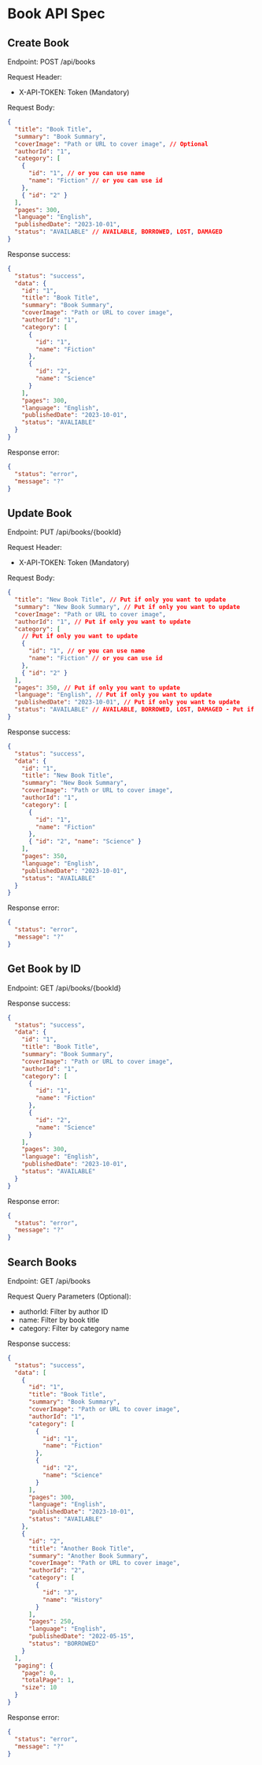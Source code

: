 # Book API Spec

## Create Book

Endpoint: POST /api/books

Request Header:

- X-API-TOKEN: Token (Mandatory)

Request Body:

```json
{
  "title": "Book Title",
  "summary": "Book Summary",
  "coverImage": "Path or URL to cover image", // Optional
  "authorId": "1",
  "category": [
    {
      "id": "1", // or you can use name
      "name": "Fiction" // or you can use id
    },
    { "id": "2" }
  ],
  "pages": 300,
  "language": "English",
  "publishedDate": "2023-10-01",
  "status": "AVAILABLE" // AVAILABLE, BORROWED, LOST, DAMAGED
}
```

Response success:

```json
{
  "status": "success",
  "data": {
    "id": "1",
    "title": "Book Title",
    "summary": "Book Summary",
    "coverImage": "Path or URL to cover image",
    "authorId": "1",
    "category": [
      {
        "id": "1",
        "name": "Fiction"
      },
      {
        "id": "2",
        "name": "Science"
      }
    ],
    "pages": 300,
    "language": "English",
    "publishedDate": "2023-10-01",
    "status": "AVALIABLE"
  }
}
```

Response error:

```json
{
  "status": "error",
  "message": "?"
}
```

## Update Book

Endpoint: PUT /api/books/{bookId}

Request Header:

- X-API-TOKEN: Token (Mandatory)

Request Body:

```json
{
  "title": "New Book Title", // Put if only you want to update
  "summary": "New Book Summary", // Put if only you want to update
  "coverImage": "Path or URL to cover image",
  "authorId": "1", // Put if only you want to update
  "category": [
    // Put if only you want to update
    {
      "id": "1", // or you can use name
      "name": "Fiction" // or you can use id
    },
    { "id": "2" }
  ],
  "pages": 350, // Put if only you want to update
  "language": "English", // Put if only you want to update
  "publishedDate": "2023-10-01", // Put if only you want to update
  "status": "AVAILABLE" // AVAILABLE, BORROWED, LOST, DAMAGED - Put if only you want to update
}
```

Response success:

```json
{
  "status": "success",
  "data": {
    "id": "1",
    "title": "New Book Title",
    "summary": "New Book Summary",
    "coverImage": "Path or URL to cover image",
    "authorId": "1",
    "category": [
      {
        "id": "1",
        "name": "Fiction"
      },
      { "id": "2", "name": "Science" }
    ],
    "pages": 350,
    "language": "English",
    "publishedDate": "2023-10-01",
    "status": "AVAILABLE"
  }
}
```

Response error:

```json
{
  "status": "error",
  "message": "?"
}
```

## Get Book by ID

Endpoint: GET /api/books/{bookId}

Response success:

```json
{
  "status": "success",
  "data": {
    "id": "1",
    "title": "Book Title",
    "summary": "Book Summary",
    "coverImage": "Path or URL to cover image",
    "authorId": "1",
    "category": [
      {
        "id": "1",
        "name": "Fiction"
      },
      {
        "id": "2",
        "name": "Science"
      }
    ],
    "pages": 300,
    "language": "English",
    "publishedDate": "2023-10-01",
    "status": "AVAILABLE"
  }
}
```

Response error:

```json
{
  "status": "error",
  "message": "?"
}
```

## Search Books

Endpoint: GET /api/books

Request Query Parameters (Optional):

- authorId: Filter by author ID
- name: Filter by book title
- category: Filter by category name

Response success:

```json
{
  "status": "success",
  "data": [
    {
      "id": "1",
      "title": "Book Title",
      "summary": "Book Summary",
      "coverImage": "Path or URL to cover image",
      "authorId": "1",
      "category": [
        {
          "id": "1",
          "name": "Fiction"
        },
        {
          "id": "2",
          "name": "Science"
        }
      ],
      "pages": 300,
      "language": "English",
      "publishedDate": "2023-10-01",
      "status": "AVAILABLE"
    },
    {
      "id": "2",
      "title": "Another Book Title",
      "summary": "Another Book Summary",
      "coverImage": "Path or URL to cover image",
      "authorId": "2",
      "category": [
        {
          "id": "3",
          "name": "History"
        }
      ],
      "pages": 250,
      "language": "English",
      "publishedDate": "2022-05-15",
      "status": "BORROWED"
    }
  ],
  "paging": {
    "page": 0,
    "totalPage": 1,
    "size": 10
  }
}
```

Response error:

```json
{
  "status": "error",
  "message": "?"
}
```
